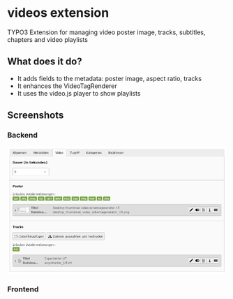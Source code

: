 # videos extension
TYPO3 Extension for managing video poster image, tracks, subtitles, chapters and video playlists

## What does it do?

* It adds fields to the metadata: poster image, aspect ratio, tracks
* It enhances the VideoTagRenderer
* It uses the video.js player to show playlists

## Screenshots

### Backend

![](./Documentation/Images/Metadata.png)

### Frontend


